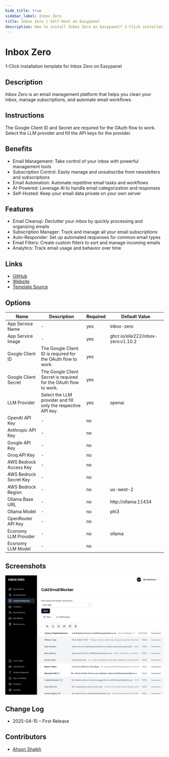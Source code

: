 ```yaml
---
hide_title: true
sidebar_label: Inbox Zero
title: Inbox Zero | Self-Host on Easypanel
description: How to install Inbox Zero on Easypanel? 1-Click installation template for Inbox Zero on Easypanel
---
```


<!-- generated -->

# Inbox Zero

1-Click installation template for Inbox Zero on Easypanel

## Description

Inbox Zero is an email management platform that helps you clean your inbox, manage subscriptions, and automate email workflows.

## Instructions

The Google Client ID and Secret are required for the OAuth flow to work. Select the LLM provider and fill the API keys for the provider.

## Benefits

- Email Management: Take control of your inbox with powerful management tools
- Subscription Control: Easily manage and unsubscribe from newsletters and subscriptions
- Email Automation: Automate repetitive email tasks and workflows
- AI-Powered: Leverage AI to handle email categorization and responses
- Self-Hosted: Keep your email data private on your own server

## Features

- Email Cleanup: Declutter your inbox by quickly processing and organizing emails
- Subscription Manager: Track and manage all your email subscriptions
- Auto-Responder: Set up automated responses for common email types
- Email Filters: Create custom filters to sort and manage incoming emails
- Analytics: Track email usage and behavior over time

## Links

- [GitHub](https://github.com/elie222/inbox-zero)
- [Website](https://www.getinboxzero.com/)
- [Template Source](https://github.com/easypanel-io/templates/tree/main/templates/inbox-zero)

## Options

Name | Description | Required | Default Value
-|-|-|-
App Service Name | - | yes | inbox-zero
App Service Image | - | yes | ghcr.io/elie222/inbox-zero:v1.10.2
Google Client ID | The Google Client ID is required for the OAuth flow to work. | yes | 
Google Client Secret | The Google Client Secret is required for the OAuth flow to work. | yes | 
LLM Provider | Select the LLM provider and fill only the respective API key. | yes | openai
OpenAI API Key | - | no | 
Anthropic API Key | - | no | 
Google API Key | - | no | 
Groq API Key | - | no | 
AWS Bedrock Access Key | - | no | 
AWS Bedrock Secret Key | - | no | 
AWS Bedrock Region | - | no | us-west-2
Ollama Base URL | - | no | http://ollama:11434
Ollama Model | - | no | phi3
OpenRouter API Key | - | no | 
Economy LLM Provider | - | no | ollama
Economy LLM Model | - | no | 

## Screenshots

![Inbox Zero Screenshot](./assets/screenshot.png)

## Change Log

- 2025-04-15 – First Release

## Contributors

- [Ahson Shaikh](https://github.com/Ahson-Shaikh)

